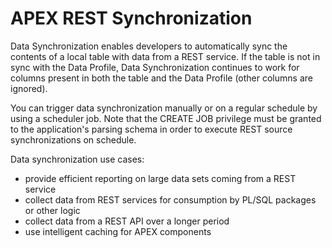 # APEX REST Synchronization

Data Synchronization enables developers to automatically sync the contents of a local table with data from a REST service. If the table is not in sync with the Data Profile, Data Synchronization continues to work for columns present in both the table and the Data Profile (other columns are ignored).

You can trigger data synchronization manually or on a regular schedule by using a scheduler job. Note that the CREATE JOB privilege must be granted to the application's parsing schema in order to execute REST source synchronizations on schedule.

Data synchronization use cases:

* provide efficient reporting on large data sets coming from a REST service
* collect data from REST services for consumption by PL/SQL packages or other logic
* collect data from a REST API over a longer period
* use intelligent caching for APEX components
